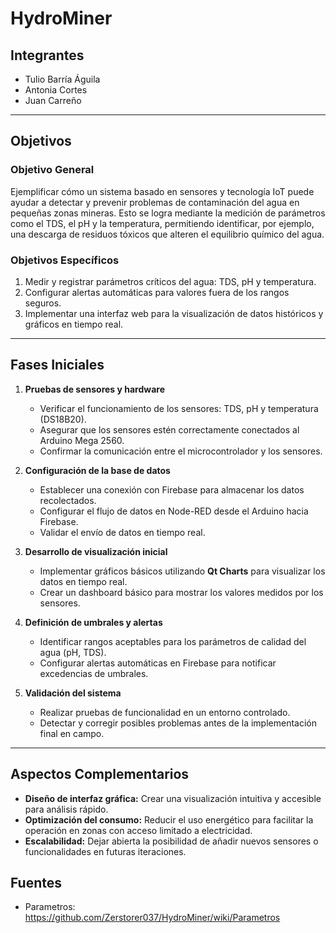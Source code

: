 # **HydroMiner**

## **Integrantes**
- Tulio Barría Águila  
- Antonia Cortes  
- Juan Carreño  

---

## **Objetivos**

### **Objetivo General**

Ejemplificar cómo un sistema basado en sensores y tecnología IoT puede ayudar a detectar y prevenir problemas de contaminación del agua en pequeñas zonas mineras. Esto se logra mediante la medición de parámetros como el TDS, el pH y la temperatura, permitiendo identificar, por ejemplo, una descarga de residuos tóxicos que alteren el equilibrio químico del agua.

### **Objetivos Específicos**

1. Medir y registrar parámetros críticos del agua: TDS, pH y temperatura.  
2. Configurar alertas automáticas para valores fuera de los rangos seguros.  
3. Implementar una interfaz web para la visualización de datos históricos y gráficos en tiempo real.  

---

## **Fases Iniciales**

1. **Pruebas de sensores y hardware**  
   - Verificar el funcionamiento de los sensores: TDS, pH y temperatura (DS18B20).  
   - Asegurar que los sensores estén correctamente conectados al Arduino Mega 2560.  
   - Confirmar la comunicación entre el microcontrolador y los sensores.  

2. **Configuración de la base de datos**  
   - Establecer una conexión con Firebase para almacenar los datos recolectados.  
   - Configurar el flujo de datos en Node-RED desde el Arduino hacia Firebase.  
   - Validar el envío de datos en tiempo real.  

3. **Desarrollo de visualización inicial**  
   - Implementar gráficos básicos utilizando **Qt Charts** para visualizar los datos en tiempo real.  
   - Crear un dashboard básico para mostrar los valores medidos por los sensores.  

4. **Definición de umbrales y alertas**  
   - Identificar rangos aceptables para los parámetros de calidad del agua (pH, TDS).  
   - Configurar alertas automáticas en Firebase para notificar excedencias de umbrales.  

5. **Validación del sistema**  
   - Realizar pruebas de funcionalidad en un entorno controlado.  
   - Detectar y corregir posibles problemas antes de la implementación final en campo.  

---

## **Aspectos Complementarios**

- **Diseño de interfaz gráfica:** Crear una visualización intuitiva y accesible para análisis rápido.  
- **Optimización del consumo:** Reducir el uso energético para facilitar la operación en zonas con acceso limitado a electricidad.  
- **Escalabilidad:** Dejar abierta la posibilidad de añadir nuevos sensores o funcionalidades en futuras iteraciones.

## Fuentes
- Parametros: https://github.com/Zerstorer037/HydroMiner/wiki/Parametros
